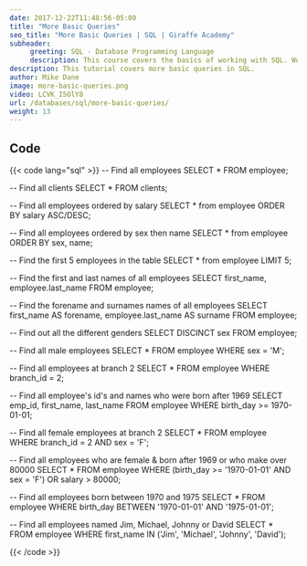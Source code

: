 ```yaml
---
date: 2017-12-22T11:48:56-05:00
title: "More Basic Queries"
seo_title: "More Basic Queries | SQL | Giraffe Academy"
subheader:
     greeting: SQL - Database Programming Language
     description: This course covers the basics of working with SQL. Work your way through the videos and we'll teach you everything you need to know to interact with database management systems and create powerful relational databases!
description: This tutorial covers more basic queries in SQL.
author: Mike Dane
image: more-basic-queries.png
video: LCVK_I5OlY8
url: /databases/sql/more-basic-queries/
weight: 13
---
```


## Code

{{< code lang="sql" >}}
-- Find all employees
SELECT *
FROM employee;

-- Find all clients
SELECT *
FROM clients;

-- Find all employees ordered by salary
SELECT *
from employee
ORDER BY salary ASC/DESC;

-- Find all employees ordered by sex then name
SELECT *
from employee
ORDER BY sex, name;

-- Find the first 5 employees in the table
SELECT *
from employee
LIMIT 5;

-- Find the first and last names of all employees
SELECT first_name, employee.last_name
FROM employee;

-- Find the forename and surnames names of all employees
SELECT first_name AS forename, employee.last_name AS surname
FROM employee;

-- Find out all the different genders
SELECT DISCINCT sex
FROM employee;

-- Find all male employees
SELECT *
FROM employee
WHERE sex = 'M';

-- Find all employees at branch 2
SELECT *
FROM employee
WHERE branch_id = 2;

-- Find all employee's id's and names who were born after 1969
SELECT emp_id, first_name, last_name
FROM employee
WHERE birth_day >= 1970-01-01;

-- Find all female employees at branch 2
SELECT *
FROM employee
WHERE branch_id = 2 AND sex = 'F';

-- Find all employees who are female & born after 1969 or who make over 80000
SELECT *
FROM employee
WHERE (birth_day >= '1970-01-01' AND sex = 'F') OR salary > 80000;

-- Find all employees born between 1970 and 1975
SELECT *
FROM employee
WHERE birth_day BETWEEN '1970-01-01' AND '1975-01-01';

-- Find all employees named Jim, Michael, Johnny or David
SELECT *
FROM employee
WHERE first_name IN ('Jim', 'Michael', 'Johnny', 'David');

{{< /code >}}

